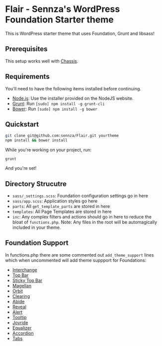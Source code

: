 # Flair - Sennza's WordPress Foundation Starter theme

This is WordPress starter theme that uses Foundation, Grunt and libsass!

## Prerequisites

This setup works well with [Chassis](https://github.com/Chassis/Chassis).

## Requirements

You'll need to have the following items installed before continuing.

  * [Node.js](http://nodejs.org): Use the installer provided on the NodeJS website.
  * [Grunt](http://gruntjs.com/): Run `[sudo] npm install -g grunt-cli`
  * [Bower](http://bower.io): Run `[sudo] npm install -g bower`

## Quickstart

```bash
git clone git@github.com:sennza/Flair.git yourtheme
npm install && bower install
```

While you're working on your project, run:

`grunt`

And you're set!

## Directory Strucutre

  * `sass/_settings.scss`: Foundation configuration settings go in here
  * `sass/app.scss`: Application styles go here
  * `parts`: All `get_template_parts` are stored in here
  * `templates`: All Page Templates are stored in here
  * `inc`: Any complex filters and actions should go in here to reduce the bloat of `functions.php`. Note: Any files in the root will be automagically included in your theme.

## Foundation Support

In functions.php there are some commented out `add_theme_support` lines which when uncommented will add theme suppport for Foundations:

  * [Interchange](http://foundation.zurb.com/docs/components/interchange.html)
  * [Top Bar](http://foundation.zurb.com/docs/components/topbar.html)
  * [Sticky Top Bar](http://foundation.zurb.com/docs/components/topbar.html)
  * [Magellan](http://foundation.zurb.com/docs/components/magellan.html)
  * [Orbit](http://foundation.zurb.com/docs/components/orbit.html)
  * [Clearing](http://foundation.zurb.com/docs/components/clearing.html)
  * [Abide](http://foundation.zurb.com/docs/components/abide.html)
  * [Reveal](http://foundation.zurb.com/docs/components/reveal.html)
  * [Alert](http://foundation.zurb.com/docs/components/alert_boxes.html)
  * [Tooltip](http://foundation.zurb.com/docs/components/tooltips.html)
  * [Joyride](http://foundation.zurb.com/docs/components/joyride.html)
  * [Equalizer](http://foundation.zurb.com/docs/components/equalizer.html)
  * [Accordion](http://foundation.zurb.com/docs/components/accordion.html)
  * [Tabs](http://foundation.zurb.com/docs/components/tabs.html)